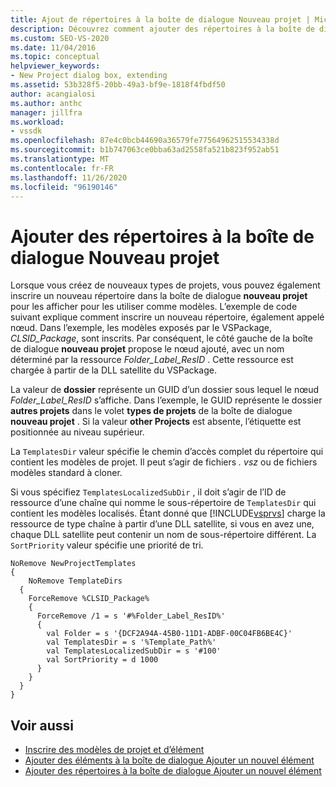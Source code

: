 ```yaml
---
title: Ajout de répertoires à la boîte de dialogue Nouveau projet | Microsoft Docs
description: Découvrez comment ajouter des répertoires à la boîte de dialogue Nouveau projet dans Visual Studio, afin de pouvoir créer des types de projet et les afficher pour les utiliser comme modèles.
ms.custom: SEO-VS-2020
ms.date: 11/04/2016
ms.topic: conceptual
helpviewer_keywords:
- New Project dialog box, extending
ms.assetid: 53b328f5-20bb-49a3-bf9e-1818f4fbdf50
author: acangialosi
ms.author: anthc
manager: jillfra
ms.workload:
- vssdk
ms.openlocfilehash: 87e4c0bcb44690a36579fe77564962515534338d
ms.sourcegitcommit: b1b747063ce0bba63ad2558fa521b823f952ab51
ms.translationtype: MT
ms.contentlocale: fr-FR
ms.lasthandoff: 11/26/2020
ms.locfileid: "96190146"
---
```

# <a name="add-directories-to-the-new-project-dialog-box"></a>Ajouter des répertoires à la boîte de dialogue Nouveau projet
Lorsque vous créez de nouveaux types de projets, vous pouvez également inscrire un nouveau répertoire dans la boîte de dialogue **nouveau projet** pour les afficher pour les utiliser comme modèles. L’exemple de code suivant explique comment inscrire un nouveau répertoire, également appelé nœud. Dans l’exemple, les modèles exposés par le VSPackage, *CLSID_Package*, sont inscrits. Par conséquent, le côté gauche de la boîte de dialogue **nouveau projet** propose le nœud ajouté, avec un nom déterminé par la ressource *Folder_Label_ResID* . Cette ressource est chargée à partir de la DLL satellite du VSPackage.

 La valeur de **dossier** représente un GUID d’un dossier sous lequel le nœud *Folder_Label_ResID* s’affiche. Dans l’exemple, le GUID représente le dossier **autres projets** dans le volet **types de projets** de la boîte de dialogue **nouveau projet** . Si la valeur **other Projects** est absente, l’étiquette est positionnée au niveau supérieur.

 La `TemplatesDir` valeur spécifie le chemin d’accès complet du répertoire qui contient les modèles de projet. Il peut s’agir de fichiers *. vsz* ou de fichiers modèles standard à cloner.

 Si vous spécifiez `TemplatesLocalizedSubDir` , il doit s’agir de l’ID de ressource d’une chaîne qui nomme le sous-répertoire de `TemplatesDir` qui contient les modèles localisés. Étant donné que [!INCLUDE[vsprvs](../../code-quality/includes/vsprvs_md.md)] charge la ressource de type chaîne à partir d’une DLL satellite, si vous en avez une, chaque DLL satellite peut contenir un nom de sous-répertoire différent. La `SortPriority` valeur spécifie une priorité de tri.

```
NoRemove NewProjectTemplates
{
    NoRemove TemplateDirs
  {
    ForceRemove %CLSID_Package%
    {
      ForceRemove /1 = s '#%Folder_Label_ResID%'
      {
        val Folder = s '{DCF2A94A-45B0-11D1-ADBF-00C04FB6BE4C}'
        val TemplatesDir = s '%Template_Path%'
        val TemplatesLocalizedSubDir = s '#100'
        val SortPriority = d 1000
      }
    }
  }
}
```

## <a name="see-also"></a>Voir aussi
- [Inscrire des modèles de projet et d’élément](../../extensibility/internals/registering-project-and-item-templates.md)
- [Ajouter des éléments à la boîte de dialogue Ajouter un nouvel élément](../../extensibility/internals/adding-items-to-the-add-new-item-dialog-boxes.md)
- [Ajouter des répertoires à la boîte de dialogue Ajouter un nouvel élément](../../extensibility/internals/adding-directories-to-the-add-new-item-dialog-box.md)
